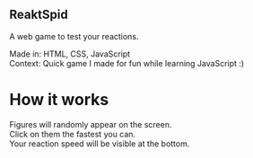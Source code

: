 ## ReaktSpid
A web game to test your reactions.

Made in: HTML, CSS, JavaScript <br/>
Context: Quick game I made for fun while learning JavaScript :)

# How it works
Figures will randomly appear on the screen. <br/>
Click on them the fastest you can. <br/>
Your reaction speed will be visible at the bottom. <br/>



